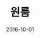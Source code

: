 ---
layout: post
title:  "원룸"
date:   2016-10-01
categories: z_unused
sub-cat: commissioned work
bg-color-1:	ff3333
bg-color-2: 333399
img:
    - /img/oneroom/01.jpg
    - /img/oneroom/02.jpg
    - /img/oneroom/03.jpg
collab: 
    - "[client.원룸](http://oneroom.pe.kr)"
txt:
vid: /img/oneroom/04.webm
---